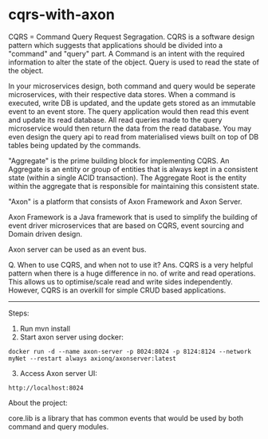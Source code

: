 # cqrs-with-axon

CQRS = Command Query Request Segragation. CQRS is a software design pattern which suggests that applications should be divided into a "command" and "query" part. A Command is an intent with the required information to alter the state of the object. Query is used to read the state of the object. 

In your microservices design, both command and query would be seperate microservices, with their respective data stores. When a command is executed, write DB is updated, and the update gets stored as an immutable event to an event store. The query application would then read this event and update its read database. All read queries made to the query microservice would then return the data from the read database. You may even design the query api to read from materialised views built on top of DB tables being updated by the commands.

"Aggregate" is the prime building block for implementing CQRS. An Aggregate is an entity or group of entities that is always kept in a consistent state (within a single ACID transaction). The Aggregate Root is the entity within the aggregate that is responsible for maintaining this consistent state. 

"Axon" is a platform that consists of Axon Framework and Axon Server.

Axon Framework is a Java framework that is used to simplify the building of event driver microservices that are based on CQRS, event sourcing and Domain driven design.

Axon server can be used as an event bus.

Q. When to use CQRS, and when not to use it?
Ans. CQRS is a very helpful pattern when there is a huge difference in no. of write and read operations. This allows us to optimise/scale read and write sides independently. However, CQRS is an overkill for simple CRUD based applications.

----------

Steps:
1. Run mvn install
2. Start axon server using docker:
```
docker run -d --name axon-server -p 8024:8024 -p 8124:8124 --network myNet --restart always axionq/axonserver:latest
```
3. Access Axon server UI:
```
http://localhost:8024
```

About the project:

core.lib is a library that has common events that would be used by both command and query modules.
